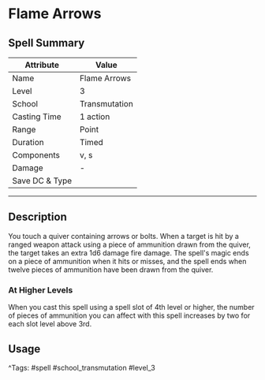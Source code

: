 # Flame Arrows

## Spell Summary

| Attribute        | Value                  |
|------------------|------------------------|
| Name             | Flame Arrows                 |
| Level            | 3                |
| School           | Transmutation          |
| Casting Time     | 1 action              |
| Range            | Point            |
| Duration         | Timed             |
| Components       | v, s             |
| Damage           | -               |
| Save DC & Type   |              |

---

## Description

You touch a quiver containing arrows or bolts. When a target is hit by a ranged weapon attack using a piece of ammunition drawn from the quiver, the target takes an extra 1d6 damage fire damage. The spell's magic ends on a piece of ammunition when it hits or misses, and the spell ends when twelve pieces of ammunition have been drawn from the quiver.

### At Higher Levels
When you cast this spell using a spell slot of 4th level or higher, the number of pieces of ammunition you can affect with this spell increases by two for each slot level above 3rd.

## Usage


^Tags: #spell #school_transmutation #level_3